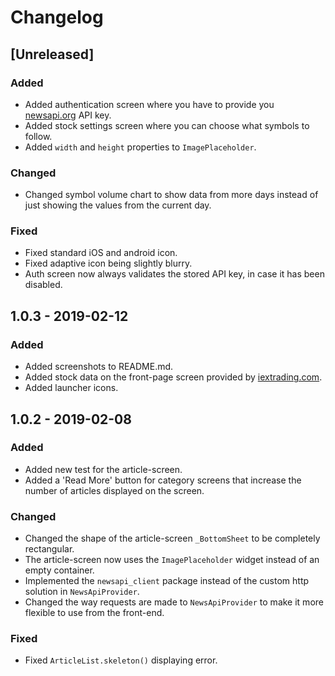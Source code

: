 # Changelog

## [Unreleased]

### Added
- Added authentication screen where you have to provide you [newsapi.org](https://newsapi.org) API key.
- Added stock settings screen where you can choose what symbols to follow.
- Added `width` and `height` properties to `ImagePlaceholder`.

### Changed
- Changed symbol volume chart to show data from more days instead of just showing the values from the current day.

### Fixed
- Fixed standard iOS and android icon.
- Fixed adaptive icon being slightly blurry.
- Auth screen now always validates the stored API key, in case it has been disabled.

## 1.0.3 - 2019-02-12

### Added
- Added screenshots to README.md.
- Added stock data on the front-page screen provided by [iextrading.com](https://iextrading.com/developer).
- Added launcher icons.

## 1.0.2 - 2019-02-08

### Added
- Added new test for the article-screen.
- Added a 'Read More' button for category screens that increase the number of articles displayed on the screen.

### Changed
- Changed the shape of the article-screen `_BottomSheet` to be completely rectangular.
- The article-screen now uses the `ImagePlaceholder` widget instead of an empty container.
- Implemented the `newsapi_client` package instead of the custom http solution in `NewsApiProvider`.
- Changed the way requests are made to `NewsApiProvider` to make it more flexible to use from the front-end.

### Fixed
- Fixed `ArticleList.skeleton()` displaying error.
